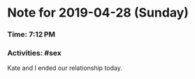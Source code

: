 # Note for 2019-04-28 (Sunday)
### Time: 7:12 PM
### Activities: #sex

Kate and I ended our relationship today.

